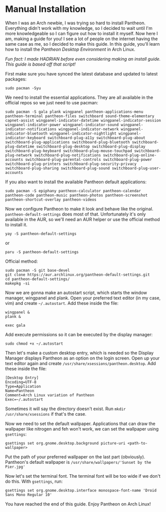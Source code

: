 # Manual Installation
When I was an Arch newbie, I was trying so hard to install Pantheon. Everything didn't work with my knowledge, so I decided to wait until I'm more knowledgeable so I can figure out how to install it myself. Now here I am, making a guide for you! I see a lot of people on the internet having the same case as me, so I decided to make this guide. In this guide, you'll learn how to install the *Pantheon Desktop Environment* in Arch Linux.

*Fun fact: I made HADRIAN before even considering making an install guide. This guide is based off that script!*

First make sure you have synced the latest database and updated to latest packages:
```
sudo pacman -Syu
```
We need to install the essential applications. They are all available in the official repos so we just need to use pacman:
```
sudo pacman -S gala plank wingpanel pantheon-applications-menu pantheon-terminal pantheon-files switchboard sound-theme-elementary capnet-assist wingpanel-indicator-datetime wingpanel-indicator-session wingpanel-indicator-power wingpanel-indicator-sound wingpanel-indicator-notifications wingpanel-indicator-network wingpanel-indicator-bluetooth wingpanel-indicator-nightlight wingpanel-indicator-keyboard switchboard-plug-a11y switchboard-plug-about switchboard-plug-applications switchboard-plug-bluetooth switchboard-plug-datetime switchboard-plug-desktop switchboard-plug-display switchboard-plug-keyboard switchboard-plug-mouse-touchpad switchboard-plug-network switchboard-plug-notifications switchboard-plug-online-accounts switchboard-plug-parental-controls switchboard-plug-power switchboard-plug-printers switchboard-plug-security-privacy switchboard-plug-sharing switchboard-plug-sound switchboard-plug-user-accounts
```
If you also want to install the available Pantheon default applications:
```
sudo pacman -S epiphany pantheon-calculator pantheon-calendar pantheon-code pantheon-music pantheon-photos pantheon-screenshot pantheon-shortcut-overlay pantheon-videos
```

Now we configure Pantheon to make it look and behave like the original. `pantheon-default-settings` does most of that. Unfortunately it's only available in the AUR, so we'll need an AUR helper or use the official method to install it.
```
yay -S pantheon-default-settings
```
or
```
paru -S pantheon-default-settings
```
Official method: 
```
sudo pacman -S git base-devel
git clone https://aur.archlinux.org/pantheon-default-settings.git
cd pantheon-default-settings/
makepkg -si
```

Now we are gonna make an autostart script, which starts the window manager, wingpanel and plank. Open your preferred text editor (in my case, vim) and create `~/.autostart`. Add these inside the file:
```
wingpanel &
plank &

exec gala
```
Add execute permissions so it can be executed by the display manager:
```
sudo chmod +x ~/.autostart
```
Then let's make a custom desktop entry, which is needed so the Display Manager displays Pantheon as an option on the login screen. Open up your text editor again and create `/usr/share/xsessions/pantheon.desktop`. Add these inside the file:
```
[Desktop Entry]
Encoding=UTF-8
Type=Application
Name=Pantheon
Comment=Arch Linux variation of Pantheon
Exec=~/.autostart
```
Sometimes it will say the directory doesn't exist. Run `mkdir /usr/share/xsessions` if that's the case.

Now we need to set the default wallpaper. Applications that can draw the wallpaper like nitrogen and feh won't work, we can set the wallpaper using `gsettings`:
```
gsettings set org.gnome.desktop.background picture-uri <path-to-wallpaper>
```
Put the path of your preferred wallpaper on the last part (obviously). Pantheon's default wallpaper is `/usr/share/wallpapers/'Sunset by the Pier.jpg'`

Now let's set the terminal font. The terminal font will be too wide if we don't do this. With `gsettings`, run:
```
gsettings set org.gnome.desktop.interface monospace-font-name 'Droid Sans Mono Regular 10'
```
You have reached the end of this guide. Enjoy Pantheon on Arch Linux!
